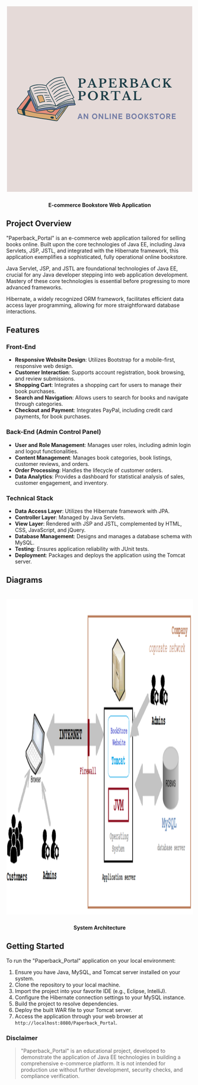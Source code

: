 <h1 align="center">
   <img src="https://github.com/sultanul-ovi/Paperback_Portal/blob/master/images/banner.png"  width="500" height="500" />
</h1>

<h4 align="center">
E-commerce Bookstore Web Application
</h4>


## Project Overview
"Paperback_Portal" is an e-commerce web application tailored for selling books online. Built upon the core technologies of Java EE, including Java Servlets, JSP, JSTL, and integrated with the Hibernate framework, this application exemplifies a sophisticated, fully operational online bookstore.

Java Servlet, JSP, and JSTL are foundational technologies of Java EE, crucial for any Java developer stepping into web application development. Mastery of these core technologies is essential before progressing to more advanced frameworks.

Hibernate, a widely recognized ORM framework, facilitates efficient data access layer programming, allowing for more straightforward database interactions.

## Features

### Front-End
- **Responsive Website Design**: Utilizes Bootstrap for a mobile-first, responsive web design.
- **Customer Interaction**: Supports account registration, book browsing, and review submissions.
- **Shopping Cart**: Integrates a shopping cart for users to manage their book purchases.
- **Search and Navigation**: Allows users to search for books and navigate through categories.
- **Checkout and Payment**: Integrates PayPal, including credit card payments, for book purchases.

### Back-End (Admin Control Panel)
- **User and Role Management**: Manages user roles, including admin login and logout functionalities.
- **Content Management**: Manages book categories, book listings, customer reviews, and orders.
- **Order Processing**: Handles the lifecycle of customer orders.
- **Data Analytics**: Provides a dashboard for statistical analysis of sales, customer engagement, and inventory.

### Technical Stack
- **Data Access Layer**: Utilizes the Hibernate framework with JPA.
- **Controller Layer**: Managed by Java Servlets.
- **View Layer**: Rendered with JSP and JSTL, complemented by HTML, CSS, JavaScript, and jQuery.
- **Database Management**: Designs and manages a database schema with MySQL.
- **Testing**: Ensures application reliability with JUnit tests.
- **Deployment**: Packages and deploys the application using the Tomcat server.

## Diagrams
<h1 align="center">
   <img src="https://github.com/sultanul-ovi/Paperback_Portal/blob/master/images/System_Architecture.png"  width="1700" height="850" />
</h1>

<h4 align="center">System Architecture</h4>


## Getting Started

To run the "Paperback_Portal" application on your local environment:

1. Ensure you have Java, MySQL, and Tomcat server installed on your system.
2. Clone the repository to your local machine.
3. Import the project into your favorite IDE (e.g., Eclipse, IntelliJ).
4. Configure the Hibernate connection settings to your MySQL instance.
5. Build the project to resolve dependencies.
6. Deploy the built WAR file to your Tomcat server.
7. Access the application through your web browser at `http://localhost:8080/Paperback_Portal`.



### Disclaimer

> "Paperback_Portal" is an educational project, developed to demonstrate the application of Java EE technologies in building a comprehensive e-commerce platform. It is not intended for production use without further development, security checks, and compliance verification.
